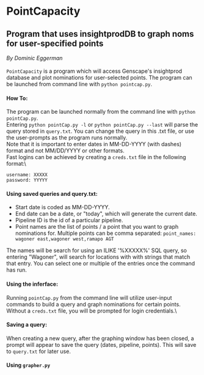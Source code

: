 # PointCapacity

## Program that uses insightprodDB to graph noms for user-specified points
*By Dominic Eggerman*\
\
`PointCapacity` is a program which will access Genscape's insightprod database and plot nominations for user-selected points.
The program can be launched from command line with `python pointcap.py`.

#### How To:
The program can be launched normally from the command line with `python pointCap.py`.\
Entering `python pointCap.py -l` or `python pointCap.py --last` will parse the query stored in `query.txt`.  You can change the query in this .txt file, or use the user-prompts as the program runs normally.\
Note that it is important to enter dates in MM-DD-YYYY (with dashes) format and not MM/DD/YYYY or other formats.\
Fast logins can be achieved by creating a `creds.txt` file in the following format:\
```
username: XXXXX
password: YYYYY
```

#### Using saved queries and query.txt:
- Start date is coded as MM-DD-YYYY.
- End date can be a date, or "today", which will generate the current date.
- Pipeline ID is the id of a particular pipeline.
- Point names are the list of points / a point that you want to graph nominations for.  Multiple points can be comma separated: `point_names: wagoner east,wagoner west,ramapo AGT`

The names will be search for using an ILIKE '%XXXXX%' SQL query, so entering "Wagoner", will search for locations with with strings that match that entry.  You can select one or multiple of the entries once the command has run.

#### Using the inferface:
Running `pointCap.py` from the command line will utilize user-input commands to build a query and graph nominations for certain points.  Without a `creds.txt` file, you will be prompted for login credentials.\

#### Saving a query:
When creating a new query, after the graphing window has been closed, a prompt will appear to save the query (dates, pipeline, points).  This will save to `query.txt` for later use. 

#### Using `grapher.py`